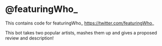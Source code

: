# @featuringWho_
This contains code for featuringWho_
https://twitter.com/featuringWho_

This bot takes two popular artists, mashes them up and gives a proposed review and description!

